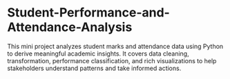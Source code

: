 # Student-Performance-and-Attendance-Analysis
This mini project analyzes student marks and attendance data using Python to derive meaningful academic insights. It covers data cleaning, transformation, performance classification, and rich visualizations to help stakeholders understand patterns and take informed actions.
